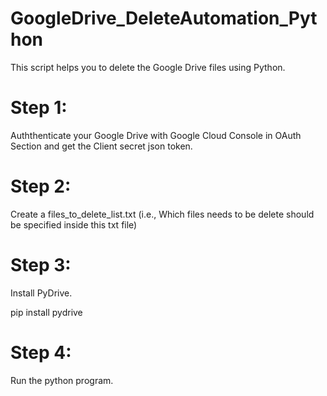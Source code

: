 # GoogleDrive_DeleteAutomation_Python

This script helps you to delete the Google Drive files using Python.

# Step 1:

Auththenticate your Google Drive with Google Cloud Console in OAuth Section and get the Client secret json token. 

# Step 2:

Create a files_to_delete_list.txt (i.e., Which files needs to be delete should be specified inside this txt file)

# Step 3:

Install PyDrive.

pip install pydrive

# Step 4:

Run the python program.
